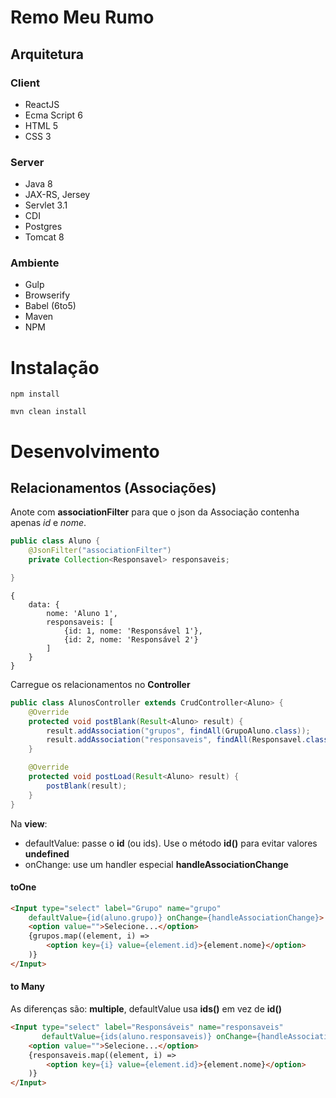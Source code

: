 # Remo Meu Rumo

## Arquitetura

### Client

* ReactJS
* Ecma Script 6
* HTML 5
* CSS 3

### Server

* Java 8
* JAX-RS, Jersey
* Servlet 3.1
* CDI
* Postgres
* Tomcat 8

### Ambiente

* Gulp
* Browserify
* Babel (6to5)
* Maven
* NPM

# Instalação
`npm install`

`mvn clean install`

# Desenvolvimento

## Relacionamentos (Associações)

Anote com **associationFilter** para que o json da Associação contenha apenas *id* e *nome*.

```java
public class Aluno {
    @JsonFilter("associationFilter")
    private Collection<Responsavel> responsaveis;

}
```

```
{
    data: {
        nome: 'Aluno 1',
        responsaveis: [
            {id: 1, nome: 'Responsável 1'},
            {id: 2, nome: 'Responsável 2'}
        ]
    }
}
```

Carregue os relacionamentos no **Controller**

```java
public class AlunosController extends CrudController<Aluno> {
    @Override
	protected void postBlank(Result<Aluno> result) {
		result.addAssociation("grupos", findAll(GrupoAluno.class));
		result.addAssociation("responsaveis", findAll(Responsavel.class));
	}

	@Override
	protected void postLoad(Result<Aluno> result) {
		postBlank(result);
	}
}
```

Na **view**:

- defaultValue: passe o **id** (ou ids). Use o método **id()** para evitar valores **undefined**
- onChange: use um handler especial **handleAssociationChange**

#### toOne

```html
<Input type="select" label="Grupo" name="grupo"
    defaultValue={id(aluno.grupo)} onChange={handleAssociationChange}>
    <option value="">Selecione...</option>
    {grupos.map((element, i) =>
        <option key={i} value={element.id}>{element.nome}</option>
    )}
</Input>
```

#### to Many

As diferenças são: **multiple**, defaultValue usa **ids()** em vez de **id()**
```html
<Input type="select" label="Responsáveis" name="responsaveis"
       defaultValue={ids(aluno.responsaveis)} onChange={handleAssociationChange} multiple>
    <option value="">Selecione...</option>
    {responsaveis.map((element, i) =>
        <option key={i} value={element.id}>{element.nome}</option>
    )}
</Input>
```
